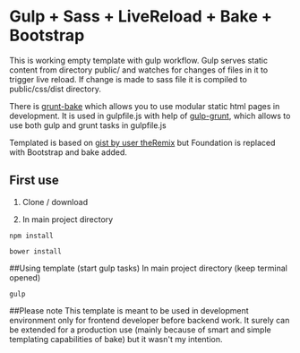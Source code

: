 # Gulp + Sass + LiveReload + Bake + Bootstrap

This is working empty template with gulp workflow.
Gulp serves static content from directory public/ and watches for changes of files in it to trigger live reload.
If change is made to sass file it is compiled to public/css/dist directory.

There is [grunt-bake](https://github.com/MathiasPaumgarten/grunt-bake) which allows you to use modular static html pages in development.
It is used in gulpfile.js with help of [gulp-grunt](https://github.com/gratimax/gulp-grunt), which allows to use both gulp and grunt tasks in gulpfile.js


Templated is based on [gist by user theRemix](https://gist.github.com/theRemix/b9f10de0bead6a7eaf5a) but Foundation is replaced with Bootstrap and bake added.


## First use

1. Clone / download

2. In main project directory
````
npm install
````

````
bower install
````

##Using template (start gulp tasks)
In main project directory (keep terminal opened)
````
gulp
````
##Please note
This template is meant to be used in development environment only for frontend developer before backend work.
It surely can be extended for a production use (mainly because of smart and simple templating capabilities of bake) but it wasn't my intention.
